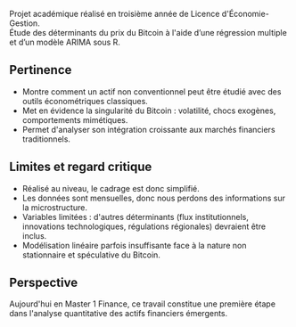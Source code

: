 Projet académique réalisé en troisième année de Licence d'Économie-Gestion.  
Étude des déterminants du prix du Bitcoin à l'aide d’une régression multiple et d’un modèle ARIMA sous R.  

## Pertinence  
- Montre comment un actif non conventionnel peut être étudié avec des outils économétriques classiques.  
- Met en évidence la singularité du Bitcoin : volatilité, chocs exogènes, comportements mimétiques.  
- Permet d'analyser son intégration croissante aux marchés financiers traditionnels.  

## Limites et regard critique  
- Réalisé au niveau, le cadrage est donc simplifié.  
- Les données sont mensuelles, donc nous perdons des informations sur la microstructure.  
- Variables limitées : d'autres déterminants (flux institutionnels, innovations technologiques, régulations régionales) devraient être inclus.  
- Modélisation linéaire parfois insuffisante face à la nature non stationnaire et spéculative du Bitcoin.  

## Perspective  
Aujourd'hui en Master 1 Finance, ce travail constitue une première étape dans l'analyse quantitative des actifs financiers émergents.  
